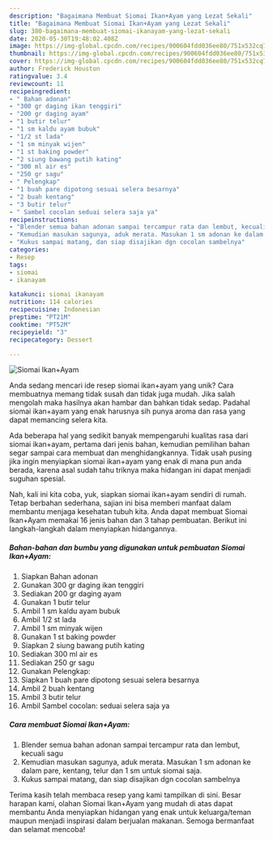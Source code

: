 ```yaml
---
description: "Bagaimana Membuat Siomai Ikan+Ayam yang Lezat Sekali"
title: "Bagaimana Membuat Siomai Ikan+Ayam yang Lezat Sekali"
slug: 380-bagaimana-membuat-siomai-ikanayam-yang-lezat-sekali
date: 2020-05-30T19:48:02.408Z
image: https://img-global.cpcdn.com/recipes/900604fdd036ee80/751x532cq70/siomai-ikanayam-foto-resep-utama.jpg
thumbnail: https://img-global.cpcdn.com/recipes/900604fdd036ee80/751x532cq70/siomai-ikanayam-foto-resep-utama.jpg
cover: https://img-global.cpcdn.com/recipes/900604fdd036ee80/751x532cq70/siomai-ikanayam-foto-resep-utama.jpg
author: Frederick Houston
ratingvalue: 3.4
reviewcount: 11
recipeingredient:
- " Bahan adonan"
- "300 gr daging ikan tenggiri"
- "200 gr daging ayam"
- "1 butir telur"
- "1 sm kaldu ayam bubuk"
- "1/2 st lada"
- "1 sm minyak wijen"
- "1 st baking powder"
- "2 siung bawang putih kating"
- "300 ml air es"
- "250 gr sagu"
- " Pelengkap"
- "1 buah pare dipotong sesuai selera besarnya"
- "2 buah kentang"
- "3 butir telur"
- " Sambel cocolan seduai selera saja ya"
recipeinstructions:
- "Blender semua bahan adonan sampai tercampur rata dan lembut, kecuali sagu"
- "Kemudian masukan sagunya, aduk merata. Masukan 1 sm adonan ke dalam pare, kentang, telur dan 1 sm untuk siomai saja."
- "Kukus sampai matang, dan siap disajikan dgn cocolan sambelnya"
categories:
- Resep
tags:
- siomai
- ikanayam

katakunci: siomai ikanayam 
nutrition: 114 calories
recipecuisine: Indonesian
preptime: "PT21M"
cooktime: "PT52M"
recipeyield: "3"
recipecategory: Dessert

---
```



![Siomai Ikan+Ayam](https://img-global.cpcdn.com/recipes/900604fdd036ee80/751x532cq70/siomai-ikanayam-foto-resep-utama.jpg)

Anda sedang mencari ide resep siomai ikan+ayam yang unik? Cara membuatnya memang tidak susah dan tidak juga mudah. Jika salah mengolah maka hasilnya akan hambar dan bahkan tidak sedap. Padahal siomai ikan+ayam yang enak harusnya sih punya aroma dan rasa yang dapat memancing selera kita.



Ada beberapa hal yang sedikit banyak mempengaruhi kualitas rasa dari siomai ikan+ayam, pertama dari jenis bahan, kemudian pemilihan bahan segar sampai cara membuat dan menghidangkannya. Tidak usah pusing jika ingin menyiapkan siomai ikan+ayam yang enak di mana pun anda berada, karena asal sudah tahu triknya maka hidangan ini dapat menjadi suguhan spesial.


Nah, kali ini kita coba, yuk, siapkan siomai ikan+ayam sendiri di rumah. Tetap berbahan sederhana, sajian ini bisa memberi manfaat dalam membantu menjaga kesehatan tubuh kita. Anda dapat membuat Siomai Ikan+Ayam memakai 16 jenis bahan dan 3 tahap pembuatan. Berikut ini langkah-langkah dalam menyiapkan hidangannya.

<!--inarticleads1-->

##### Bahan-bahan dan bumbu yang digunakan untuk pembuatan Siomai Ikan+Ayam:

1. Siapkan  Bahan adonan
1. Gunakan 300 gr daging ikan tenggiri
1. Sediakan 200 gr daging ayam
1. Gunakan 1 butir telur
1. Ambil 1 sm kaldu ayam bubuk
1. Ambil 1/2 st lada
1. Ambil 1 sm minyak wijen
1. Gunakan 1 st baking powder
1. Siapkan 2 siung bawang putih kating
1. Sediakan 300 ml air es
1. Sediakan 250 gr sagu
1. Gunakan  Pelengkap:
1. Siapkan 1 buah pare dipotong sesuai selera besarnya
1. Ambil 2 buah kentang
1. Ambil 3 butir telur
1. Ambil  Sambel cocolan: seduai selera saja ya




<!--inarticleads2-->

##### Cara membuat Siomai Ikan+Ayam:

1. Blender semua bahan adonan sampai tercampur rata dan lembut, kecuali sagu
1. Kemudian masukan sagunya, aduk merata. Masukan 1 sm adonan ke dalam pare, kentang, telur dan 1 sm untuk siomai saja.
1. Kukus sampai matang, dan siap disajikan dgn cocolan sambelnya




Terima kasih telah membaca resep yang kami tampilkan di sini. Besar harapan kami, olahan Siomai Ikan+Ayam yang mudah di atas dapat membantu Anda menyiapkan hidangan yang enak untuk keluarga/teman maupun menjadi inspirasi dalam berjualan makanan. Semoga bermanfaat dan selamat mencoba!

